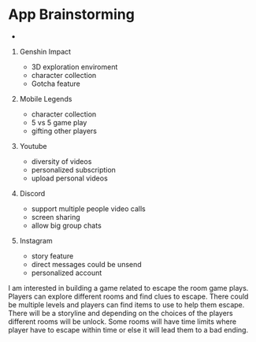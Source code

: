 #  App Brainstorming
-

1. Genshin Impact
    - 3D exploration enviroment
    - character collection
    - Gotcha feature
    
2. Mobile Legends
    - character collection
    - 5 vs 5 game play
    - gifting other players

3. Youtube
    - diversity of videos
    - personalized subscription
    - upload personal videos

4. Discord
    - support multiple people video calls
    - screen sharing
    - allow big group chats

5. Instagram
    - story feature
    - direct messages could be unsend
    - personalized account


I am interested in building a game related to escape the room game plays. Players can explore different rooms and find clues to escape. There could be multiple levels and players can find items to use to help them escape. There will be a storyline and depending on the choices of the players different rooms will be unlock. Some rooms will have time limits where player have to escape within time or else it will lead them to a bad ending. 
